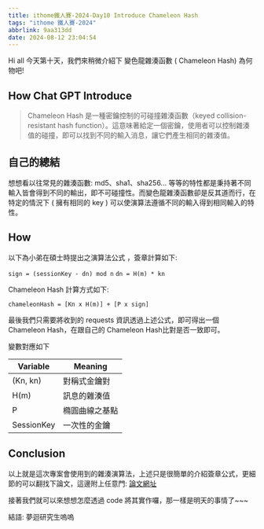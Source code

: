 ```yaml
---
title: ithome鐵人賽-2024-Day10 Introduce Chameleon Hash
tags: "ithome 鐵人賽-2024"
abbrlink: 9aa313dd
date: 2024-08-12 23:04:54
---
```

Hi all 今天第十天，我們來稍微介紹下 變色龍雜湊函數 ( Chameleon Hash) 為何物吧!

## How Chat GPT Introduce

> Chameleon Hash 是一種密鑰控制的可碰撞雜湊函數（keyed collision-resistant hash function）。這意味著給定一個密鑰，使用者可以控制雜湊值的碰撞，即可以找到不同的輸入消息，讓它們產生相同的雜湊值。


## 自己的總結

想想看以往常見的雜湊函數: md5、sha1、sha256... 等等的特性都是秉持著不同輸入皆會得到不同的輸出，即不可碰撞性。而變色龍雜湊函數卻是反其道而行，在特定的情況下 ( 擁有相同的 key ) 可以使演算法遵循不同的輸入得到相同輸入的特性。

## How

以下為小弟在碩士時提出之演算法公式 ，簽章計算如下:

`sign = (sessionKey - dn) mod n`
`dn = H(m) * kn`

Chameleon Hash 計算方式如下:

`chameleonHash = [Kn x H(m)] + [P x sign]`

最後我們只需要將收到的 requests 資訊透過上述公式，即可得出一個 Chameleon Hash，在跟自己的 Chameleon Hash比對是否一致即可。

變數對應如下

| Variable | Meaning |
| --- | --- |
| (Kn, kn)  | 對稱式金鑰對 |
| H(m)  | 訊息的雜湊值 |
| P  | 橢圓曲線之基點 |
| SessionKey  | 一次性的金鑰|

## Conclusion

以上就是這次專案會使用到的雜湊演算法，上述只是很簡單的介紹簽章公式，更細節的可以翻找下論文，這邊附上任意門: [論文網址](https://ndltd.ncl.edu.tw/cgi-bin/gs32/gsweb.cgi/login?o=dnclcdr&s=id=%22110YUNT0392023%22.&searchmode=basic)

接著我們就可以來想想怎麼透過 code 將其實作囉，那一樣是明天的事情了~~~

結語:  夢迴研究生嗚嗚
